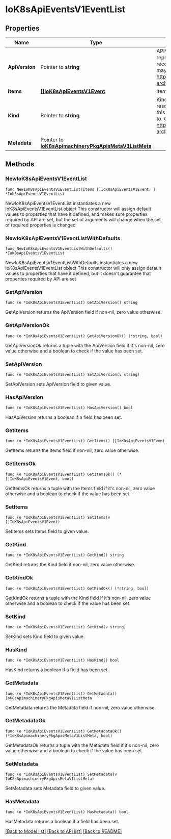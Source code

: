 # IoK8sApiEventsV1EventList

## Properties

Name | Type | Description | Notes
------------ | ------------- | ------------- | -------------
**ApiVersion** | Pointer to **string** | APIVersion defines the versioned schema of this representation of an object. Servers should convert recognized schemas to the latest internal value, and may reject unrecognized values. More info: https://git.k8s.io/community/contributors/devel/sig-architecture/api-conventions.md#resources | [optional] 
**Items** | [**[]IoK8sApiEventsV1Event**](IoK8sApiEventsV1Event.md) | items is a list of schema objects. | 
**Kind** | Pointer to **string** | Kind is a string value representing the REST resource this object represents. Servers may infer this from the endpoint the client submits requests to. Cannot be updated. In CamelCase. More info: https://git.k8s.io/community/contributors/devel/sig-architecture/api-conventions.md#types-kinds | [optional] 
**Metadata** | Pointer to [**IoK8sApimachineryPkgApisMetaV1ListMeta**](IoK8sApimachineryPkgApisMetaV1ListMeta.md) |  | [optional] 

## Methods

### NewIoK8sApiEventsV1EventList

`func NewIoK8sApiEventsV1EventList(items []IoK8sApiEventsV1Event, ) *IoK8sApiEventsV1EventList`

NewIoK8sApiEventsV1EventList instantiates a new IoK8sApiEventsV1EventList object
This constructor will assign default values to properties that have it defined,
and makes sure properties required by API are set, but the set of arguments
will change when the set of required properties is changed

### NewIoK8sApiEventsV1EventListWithDefaults

`func NewIoK8sApiEventsV1EventListWithDefaults() *IoK8sApiEventsV1EventList`

NewIoK8sApiEventsV1EventListWithDefaults instantiates a new IoK8sApiEventsV1EventList object
This constructor will only assign default values to properties that have it defined,
but it doesn't guarantee that properties required by API are set

### GetApiVersion

`func (o *IoK8sApiEventsV1EventList) GetApiVersion() string`

GetApiVersion returns the ApiVersion field if non-nil, zero value otherwise.

### GetApiVersionOk

`func (o *IoK8sApiEventsV1EventList) GetApiVersionOk() (*string, bool)`

GetApiVersionOk returns a tuple with the ApiVersion field if it's non-nil, zero value otherwise
and a boolean to check if the value has been set.

### SetApiVersion

`func (o *IoK8sApiEventsV1EventList) SetApiVersion(v string)`

SetApiVersion sets ApiVersion field to given value.

### HasApiVersion

`func (o *IoK8sApiEventsV1EventList) HasApiVersion() bool`

HasApiVersion returns a boolean if a field has been set.

### GetItems

`func (o *IoK8sApiEventsV1EventList) GetItems() []IoK8sApiEventsV1Event`

GetItems returns the Items field if non-nil, zero value otherwise.

### GetItemsOk

`func (o *IoK8sApiEventsV1EventList) GetItemsOk() (*[]IoK8sApiEventsV1Event, bool)`

GetItemsOk returns a tuple with the Items field if it's non-nil, zero value otherwise
and a boolean to check if the value has been set.

### SetItems

`func (o *IoK8sApiEventsV1EventList) SetItems(v []IoK8sApiEventsV1Event)`

SetItems sets Items field to given value.


### GetKind

`func (o *IoK8sApiEventsV1EventList) GetKind() string`

GetKind returns the Kind field if non-nil, zero value otherwise.

### GetKindOk

`func (o *IoK8sApiEventsV1EventList) GetKindOk() (*string, bool)`

GetKindOk returns a tuple with the Kind field if it's non-nil, zero value otherwise
and a boolean to check if the value has been set.

### SetKind

`func (o *IoK8sApiEventsV1EventList) SetKind(v string)`

SetKind sets Kind field to given value.

### HasKind

`func (o *IoK8sApiEventsV1EventList) HasKind() bool`

HasKind returns a boolean if a field has been set.

### GetMetadata

`func (o *IoK8sApiEventsV1EventList) GetMetadata() IoK8sApimachineryPkgApisMetaV1ListMeta`

GetMetadata returns the Metadata field if non-nil, zero value otherwise.

### GetMetadataOk

`func (o *IoK8sApiEventsV1EventList) GetMetadataOk() (*IoK8sApimachineryPkgApisMetaV1ListMeta, bool)`

GetMetadataOk returns a tuple with the Metadata field if it's non-nil, zero value otherwise
and a boolean to check if the value has been set.

### SetMetadata

`func (o *IoK8sApiEventsV1EventList) SetMetadata(v IoK8sApimachineryPkgApisMetaV1ListMeta)`

SetMetadata sets Metadata field to given value.

### HasMetadata

`func (o *IoK8sApiEventsV1EventList) HasMetadata() bool`

HasMetadata returns a boolean if a field has been set.


[[Back to Model list]](../README.md#documentation-for-models) [[Back to API list]](../README.md#documentation-for-api-endpoints) [[Back to README]](../README.md)


